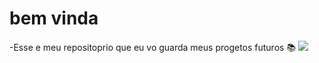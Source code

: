 # bem vinda
-Esse e meu repositoprio que eu vo guarda meus progetos futuros 📚
![]([https://www.bing.com/th/id/OGC.2ac93011db01822e89a9b98bfb94b119?pid=1.7&rurl=https%3a%2f%2fcompote.slate.com%2fimages%2f697b023b-64a5-49a0-8059-27b963453fb1.gif&ehk=y5F17U3D6SvxqFNsFLxumNG40bZq5GWOVg3dqAqR8%2bg%3d](https://compote.slate.com/images/697b023b-64a5-49a0-8059-27b963453fb1.gif))
